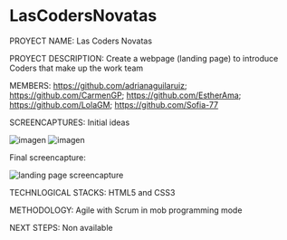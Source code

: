 # LasCodersNovatas
PROYECT NAME: Las Coders Novatas

PROYECT DESCRIPTION: Create a webpage (landing page) 
to introduce Coders that make up
the work team

MEMBERS:
https://github.com/adrianaguilaruiz; 
https://github.com/CarmenGP; 
https://github.com/EstherAma;
https://github.com/LolaGM;
https://github.com/Sofia-77

SCREENCAPTURES:
Initial ideas

![imagen](https://user-images.githubusercontent.com/116545851/198521403-af292aec-644d-4570-9f18-cdf66cfdf87e.png)
![imagen](https://user-images.githubusercontent.com/116545851/198521465-0ec4973a-16b9-43bf-b724-955683666618.png)

Final screencapture:

![landing page screencapture](https://user-images.githubusercontent.com/116545851/198528032-75ac587a-9720-4a4d-9f81-0efc7834726c.png)

TECHNLOGICAL STACKS: HTML5 and CSS3

METHODOLOGY: Agile with Scrum in mob programming mode

NEXT STEPS: Non available


